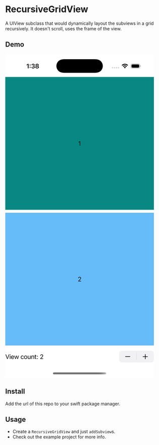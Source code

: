 RecursiveGridView
===

A UIView subclass that would dynamically layout the subviews in a grid recursively.  It doesn't scroll, uses the frame of the view. 

Demo
---

![alt tag](https://github.com/cemolcay/RecursiveGridView/blob/main/demo.gif)

Install
---

Add the url of this repo to your swift package manager.  

Usage
---

* Create a `RecursiveGridView` and just `addSubview`s. 
* Check out the example project for more info. 
